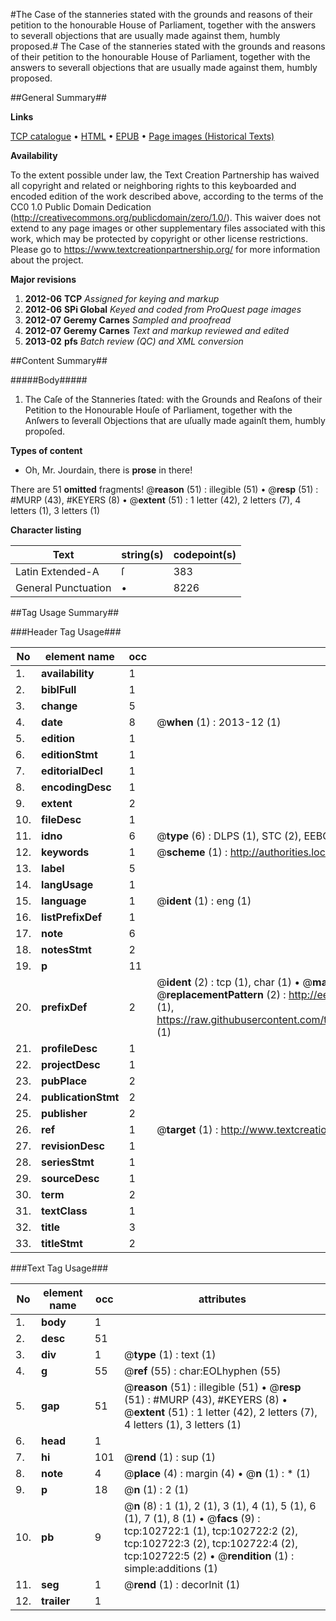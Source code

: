 #The Case of the stanneries stated with the grounds and reasons of their petition to the honourable House of Parliament, together with the answers to severall objections that are usually made against them, humbly proposed.#
The Case of the stanneries stated with the grounds and reasons of their petition to the honourable House of Parliament, together with the answers to severall objections that are usually made against them, humbly proposed.

##General Summary##

**Links**

[TCP catalogue](http://www.ota.ox.ac.uk/tcp/)  • 
[HTML](http://tei.it.ox.ac.uk/tcp/Texts-HTML/free/A31/A31185.html)  • 
[EPUB](http://tei.it.ox.ac.uk/tcp/Texts-EPUB/free/A31/A31185.epub) • 
[Page images (Historical Texts)](https://historicaltexts.jisc.ac.uk/eebo-14715101e)

**Availability**

To the extent possible under law, the Text Creation Partnership has waived all copyright and related or neighboring rights to this keyboarded and encoded edition of the work described above, according to the terms of the CC0 1.0 Public Domain Dedication (http://creativecommons.org/publicdomain/zero/1.0/). This waiver does not extend to any page images or other supplementary files associated with this work, which may be protected by copyright or other license restrictions. Please go to https://www.textcreationpartnership.org/ for more information about the project.

**Major revisions**

1. __2012-06__ __TCP__ *Assigned for keying and markup*
1. __2012-06__ __SPi Global__ *Keyed and coded from ProQuest page images*
1. __2012-07__ __Geremy Carnes__ *Sampled and proofread*
1. __2012-07__ __Geremy Carnes__ *Text and markup reviewed and edited*
1. __2013-02__ __pfs__ *Batch review (QC) and XML conversion*

##Content Summary##

#####Body#####

1. The Caſe of the Stanneries ſtated: with the Grounds and Reaſons of their Petition to the Honourable Houſe of Parliament, together with the Anſwers to ſeverall Objections that are uſually made againſt them, humbly propoſed.

**Types of content**

  * Oh, Mr. Jourdain, there is **prose** in there!

There are 51 **omitted** fragments! 
 @__reason__ (51) : illegible (51)  •  @__resp__ (51) : #MURP (43), #KEYERS (8)  •  @__extent__ (51) : 1 letter (42), 2 letters (7), 4 letters (1), 3 letters (1)

**Character listing**


|Text|string(s)|codepoint(s)|
|---|---|---|
|Latin Extended-A|ſ|383|
|General Punctuation|•|8226|

##Tag Usage Summary##

###Header Tag Usage###

|No|element name|occ|attributes|
|---|---|---|---|
|1.|__availability__|1||
|2.|__biblFull__|1||
|3.|__change__|5||
|4.|__date__|8| @__when__ (1) : 2013-12 (1)|
|5.|__edition__|1||
|6.|__editionStmt__|1||
|7.|__editorialDecl__|1||
|8.|__encodingDesc__|1||
|9.|__extent__|2||
|10.|__fileDesc__|1||
|11.|__idno__|6| @__type__ (6) : DLPS (1), STC (2), EEBO-CITATION (1), OCLC (1), VID (1)|
|12.|__keywords__|1| @__scheme__ (1) : http://authorities.loc.gov/ (1)|
|13.|__label__|5||
|14.|__langUsage__|1||
|15.|__language__|1| @__ident__ (1) : eng (1)|
|16.|__listPrefixDef__|1||
|17.|__note__|6||
|18.|__notesStmt__|2||
|19.|__p__|11||
|20.|__prefixDef__|2| @__ident__ (2) : tcp (1), char (1)  •  @__matchPattern__ (2) : ([0-9\-]+):([0-9IVX]+) (1), (.+) (1)  •  @__replacementPattern__ (2) : http://eebo.chadwyck.com/downloadtiff?vid=$1&page=$2 (1), https://raw.githubusercontent.com/textcreationpartnership/Texts/master/tcpchars.xml#$1 (1)|
|21.|__profileDesc__|1||
|22.|__projectDesc__|1||
|23.|__pubPlace__|2||
|24.|__publicationStmt__|2||
|25.|__publisher__|2||
|26.|__ref__|1| @__target__ (1) : http://www.textcreationpartnership.org/docs/. (1)|
|27.|__revisionDesc__|1||
|28.|__seriesStmt__|1||
|29.|__sourceDesc__|1||
|30.|__term__|2||
|31.|__textClass__|1||
|32.|__title__|3||
|33.|__titleStmt__|2||


###Text Tag Usage###

|No|element name|occ|attributes|
|---|---|---|---|
|1.|__body__|1||
|2.|__desc__|51||
|3.|__div__|1| @__type__ (1) : text (1)|
|4.|__g__|55| @__ref__ (55) : char:EOLhyphen (55)|
|5.|__gap__|51| @__reason__ (51) : illegible (51)  •  @__resp__ (51) : #MURP (43), #KEYERS (8)  •  @__extent__ (51) : 1 letter (42), 2 letters (7), 4 letters (1), 3 letters (1)|
|6.|__head__|1||
|7.|__hi__|101| @__rend__ (1) : sup (1)|
|8.|__note__|4| @__place__ (4) : margin (4)  •  @__n__ (1) : * (1)|
|9.|__p__|18| @__n__ (1) : 2 (1)|
|10.|__pb__|9| @__n__ (8) : 1 (1), 2 (1), 3 (1), 4 (1), 5 (1), 6 (1), 7 (1), 8 (1)  •  @__facs__ (9) : tcp:102722:1 (1), tcp:102722:2 (2), tcp:102722:3 (2), tcp:102722:4 (2), tcp:102722:5 (2)  •  @__rendition__ (1) : simple:additions (1)|
|11.|__seg__|1| @__rend__ (1) : decorInit (1)|
|12.|__trailer__|1||
